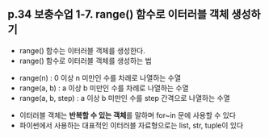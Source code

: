 ## p.34 보충수업 1-7. range() 함수로 이터러블 객체 생성하기

- range() 함수는 이터러블 객체를 생성한다.
- range() 함수로 이터러블 객체를 생성하는 법
* range(n) : 0 이상 n 미만인 수를 차례로 나열하는 수열
* range(a, b) : a 이상 b 미만인 수를 차례로 나열하는 수열
* range(a, b, step) : a 이상 b 미만인 수를 step 간격으로 나열하는 수열

- 이터러블 객체는 <strong>반복할 수 있는 객체</strong>를 말하며 for~in 문에 사용할 수 있다
- 파이썬에서 사용하는 대표적인 이터러블 자료형으로는 list, str, tuple이 있다

